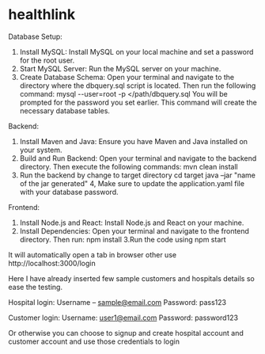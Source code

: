 # healthlink

Database Setup:
1.	Install MySQL: Install MySQL on your local machine and set a password for the root user.
2.	Start MySQL Server: Run the MySQL server on your machine.
3.	Create Database Schema: Open your terminal and navigate to the directory where the dbquery.sql script is located. Then run the following command:
mysql --user=root -p </path/dbquery.sql
You will be prompted for the password you set earlier. This command will create the necessary database tables.
  


Backend:
1.	Install Maven and Java: Ensure you have Maven and Java installed on your system.
2.	Build and Run Backend: Open your terminal and navigate to the backend directory. Then execute the following commands:
mvn clean install
3.	Run the backend by change to target directory 
cd target
java –jar "name of the jar generated" 
   4, Make sure to update the application.yaml file with your database password.

 Frontend:
1.	Install Node.js and React: Install Node.js and React on your machine.
2.	Install Dependencies: Open your terminal and navigate to the frontend directory. Then run:
npm install
   3.Run the code using
     npm start

It will automatically open a tab in browser other use http://localhost:3000/login


Here I have already inserted few sample customers and hospitals details so ease the testing.

Hospital login:
Username – sample@email.com
Password: pass123

Customer login:
Username: user1@email.com
Password: password123

Or otherwise you can choose to signup and create hospital account and customer account and use those credentials to login






